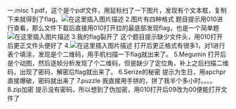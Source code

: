 ﻿一.misc
1.pdf，这个是个pdf文件，用鼠标扫了一下图片，发现有个文本框，复制下来就得到了flag。![在这里插入图片描述](https://img-blog.csdnimg.cn/e603916857084a90b055d101ebb07ee8.png?x-oss-process=image/watermark,type_ZHJvaWRzYW5zZmFsbGJhY2s,shadow_50,text_Q1NETiBA5oiKNzQ=,size_20,color_FFFFFF,t_70,g_se,x_16#pic_center)
2.图片有四种格式
题目提示用010进行查看，那么文件下载后直接用010打开拉的最底部发现flag，也是一个简单题![在这里插入图片描述](https://img-blog.csdnimg.cn/1d698514e09f481eaa9cb5f2c3a62b2b.png?x-oss-process=image/watermark,type_ZHJvaWRzYW5zZmFsbGJhY2s,shadow_50,text_Q1NETiBA5oiKNzQ=,size_20,color_FFFFFF,t_70,g_se,x_16#pic_center)
3.我的flag裂开了
这个题目提示缺少文件头，用010打开后更正文件头便好了
4.![在这里插入图片描述](https://img-blog.csdnimg.cn/15afb264ed4040cebb1936ed13296041.png?x-oss-process=image/watermark,type_ZHJvaWRzYW5zZmFsbGJhY2s,shadow_50,text_Q1NETiBA5oiKNzQ=,size_20,color_FFFFFF,t_70,g_se,x_16#pic_center)
打开后更正格式有很多1，对1进行表个填涂，发现是个二维码，用手机扫描一下flag就出来了。
5.Megumin
打开后是个动图，然后逐帧分析发现了个二维码，但是缺少了定位角，补上之后扫描二维码，出现了密码，解密后flag就出来了。
6.Serize的秘密
提示为生日，用apchpr直接爆破，密码就出来了
7.puzzle
我直接用手拼的，拼了我半个多小时。。。。
8.zip加密
提示没有密码，所以想到了伪加密，用010打开后09改为00便能打开文件了



